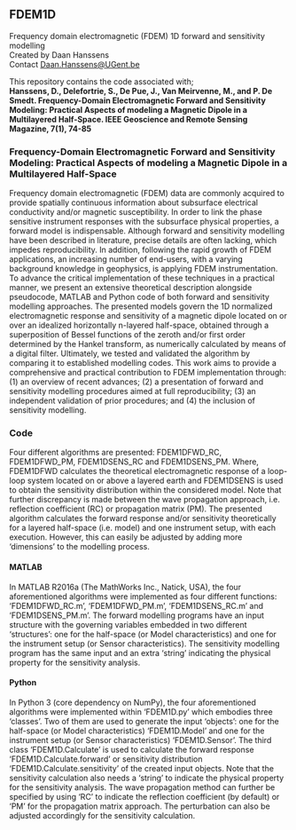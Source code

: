## FDEM1D
Frequency domain electromagnetic (FDEM) 1D forward and sensitivity modelling  
Created by Daan Hanssens  
Contact Daan.Hanssens@UGent.be  

This repository contains the code associated with;  
**Hanssens, D., Delefortrie, S., De Pue, J., Van Meirvenne, M., and P. De Smedt. Frequency-Domain Electromagnetic Forward and Sensitivity Modeling: Practical Aspects of modeling a Magnetic Dipole in a Multilayered Half-Space. IEEE Geoscience and Remote Sensing Magazine, 7(1), 74-85**  

### Frequency-Domain Electromagnetic Forward and Sensitivity Modeling: Practical Aspects of modeling a Magnetic Dipole in a Multilayered Half-Space
Frequency domain electromagnetic (FDEM) data are commonly acquired to provide spatially continuous information about subsurface electrical conductivity and/or magnetic susceptibility. In order to link the phase sensitive instrument responses with the subsurface physical properties, a forward model is indispensable. Although forward and sensitivity modelling have been described in literature, precise details are often lacking, which impedes reproducibility. In addition, following the rapid growth of FDEM applications, an increasing number of end-users, with a varying background knowledge in geophysics, is applying FDEM instrumentation. To advance the critical implementation of these techniques in a practical manner, we present an extensive theoretical description alongside pseudocode, MATLAB and Python code of both forward and sensitivity modelling approaches. The presented models govern the 1D normalized electromagnetic response and sensitivity of a magnetic dipole located on or over an idealized horizontally n-layered half-space, obtained through a superposition of Bessel functions of the zeroth and/or first order determined by the Hankel transform, as numerically calculated by means of a digital filter. Ultimately, we tested and validated the algorithm by comparing it to established modelling codes. This work aims to provide a comprehensive and practical contribution to FDEM implementation through: (1) an overview of recent advances; (2) a presentation of forward and sensitivity modelling procedures aimed at full reproducibility; (3) an independent validation of prior procedures; and (4) the inclusion of sensitivity modelling.  

### Code
Four different algorithms are presented: FDEM1DFWD_RC, FDEM1DFWD_PM, FDEM1DSENS_RC and FDEM1DSENS_PM. Where, FDEM1DFWD calculates the theoretical electromagnetic response of a loop-loop system located on or above a layered earth and FDEM1DSENS is used to obtain the sensitivity distribution within the considered model. Note that further discrepancy is made between the wave propagation approach, i.e. reflection coefficient (RC) or propagation matrix (PM). The presented algorithm calculates the forward response and/or sensitivity  theoretically for a layered half-space (i.e. model) and one instrument setup, with each execution. However, this can easily be adjusted by adding more ‘dimensions’ to the modelling process.

#### MATLAB
In MATLAB R2016a (The MathWorks Inc., Natick, USA), the four aforementioned algorithms were implemented as four different functions: ‘FDEM1DFWD_RC.m’, ‘FDEM1DFWD_PM.m’, ‘FDEM1DSENS_RC.m’ and ‘FDEM1DSENS_PM.m’. The forward modelling programs have an input structure with the governing variables embedded in two different ‘structures’: one for the half-space (or Model characteristics) and one for the instrument setup (or Sensor characteristics). The sensitivity modelling program has the same input and an extra ‘string’ indicating the physical property for the sensitivity analysis.  

#### Python
In Python 3 (core dependency on NumPy), the four aforementioned algorithms were implemented within ‘FDEM1D.py’ which embodies three ‘classes’. Two of them are used to generate the input ‘objects’: one for the half-space (or Model characteristics) ‘FDEM1D.Model’ and one for the instrument setup (or Sensor characteristics) ‘FDEM1D.Sensor’. The third class ‘FDEM1D.Calculate’ is used to calculate the forward response ‘FDEM1D.Calculate.forward’ or sensitivity distribution ‘FDEM1D.Calculate.sensitivity’ of the created input objects. Note that the sensitivity calculation also needs a ‘string’ to indicate the physical property for the sensitivity analysis. The wave propagation method can further be specified by using ‘RC’ to indicate the reflection coefficient (by default) or ‘PM’ for the propagation matrix approach. The perturbation can also be adjusted accordingly for the sensitivity calculation.  
